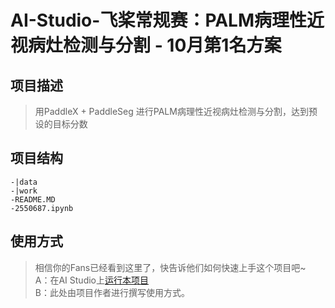 # AI-Studio-飞桨常规赛：PALM病理性近视病灶检测与分割 - 10月第1名方案

## 项目描述
> 用PaddleX + PaddleSeg 进行PALM病理性近视病灶检测与分割，达到预设的目标分数

## 项目结构
```
-|data
-|work
-README.MD
-2550687.ipynb
```
## 使用方式
> 相信你的Fans已经看到这里了，快告诉他们如何快速上手这个项目吧~  
A：在AI Studio上[运行本项目](https://aistudio.baidu.com/aistudio/usercenter)  
B：此处由项目作者进行撰写使用方式。
